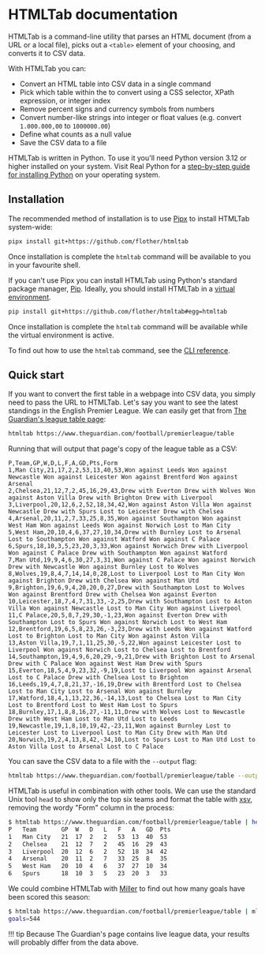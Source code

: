# HTMLTab documentation

HTMLTab is a command-line utility that parses an HTML document (from a URL or a local file), picks out a `<table>` element of your choosing, and converts it to CSV data.

With HTMLTab you can:

- Convert an HTML table into CSV data in a single command
- Pick which table within the to convert using a CSS selector, XPath expression, or integer index
- Remove percent signs and currency symbols from numbers
- Convert number-like strings into integer or float values (e.g. convert `1.000.000,00` to `1000000.00`)
- Define what counts as a null value
- Save the CSV data to a file

HTMLTab is written in Python. To use it you'll need Python version 3.12 or higher installed on your system. Visit Real Python for a [step-by-step guide for installing Python](https://realpython.com/installing-python/) on your operating system.

## Installation

The recommended method of installation is to use [Pipx](https://pypa.github.io/pipx/) to install HTMLTab system-wide:

```sh
pipx install git+https://github.com/flother/htmltab
```

Once installation is complete the `htmltab` command will be available to you in your favourite shell.

If you can't use Pipx you can install HTMLTab using Python's standard package manager, [Pip](https://pip.pypa.io/en/stable/). Ideally, you should install HTMLTab in a [virtual environment](https://realpython.com/python-virtual-environments-a-primer/).

```sh
pip install git+https://github.com/flother/htmltab#egg=htmltab
```

Once installation is complete the `htmltab` command will be available while the virtual environment is active.

To find out how to use the `htmltab` command, see the [CLI reference](usage.md).

## Quick start

If you want to convert the first table in a webpage into CSV data, you simply need to pass the URL to HTMLTab. Let's say you want to see the latest standings in the English Premier League. We can easily get that from [The Guardian's league table page](https://www.theguardian.com/football/premierleague/table):

```sh
htmltab https://www.theguardian.com/football/premierleague/table
```

Running that will output that page's copy of the league table as a CSV:

```csv
P,Team,GP,W,D,L,F,A,GD,Pts,Form
1,Man City,21,17,2,2,53,13,40,53,Won against Leeds Won against Newcastle Won against Leicester Won against Brentford Won against Arsenal
2,Chelsea,21,12,7,2,45,16,29,43,Drew with Everton Drew with Wolves Won against Aston Villa Drew with Brighton Drew with Liverpool
3,Liverpool,20,12,6,2,52,18,34,42,Won against Aston Villa Won against Newcastle Drew with Spurs Lost to Leicester Drew with Chelsea
4,Arsenal,20,11,2,7,33,25,8,35,Won against Southampton Won against West Ham Won against Leeds Won against Norwich Lost to Man City
5,West Ham,20,10,4,6,37,27,10,34,Drew with Burnley Lost to Arsenal Lost to Southampton Won against Watford Won against C Palace
6,Spurs,18,10,3,5,23,20,3,33,Won against Norwich Drew with Liverpool Won against C Palace Drew with Southampton Won against Watford
7,Man Utd,19,9,4,6,30,27,3,31,Won against C Palace Won against Norwich Drew with Newcastle Won against Burnley Lost to Wolves
8,Wolves,19,8,4,7,14,14,0,28,Lost to Liverpool Lost to Man City Won against Brighton Drew with Chelsea Won against Man Utd
9,Brighton,19,6,9,4,20,20,0,27,Drew with Southampton Lost to Wolves Won against Brentford Drew with Chelsea Won against Everton
10,Leicester,18,7,4,7,31,33,-2,25,Drew with Southampton Lost to Aston Villa Won against Newcastle Lost to Man City Won against Liverpool
11,C Palace,20,5,8,7,29,30,-1,23,Won against Everton Drew with Southampton Lost to Spurs Won against Norwich Lost to West Ham
12,Brentford,19,6,5,8,23,26,-3,23,Drew with Leeds Won against Watford Lost to Brighton Lost to Man City Won against Aston Villa
13,Aston Villa,19,7,1,11,25,30,-5,22,Won against Leicester Lost to Liverpool Won against Norwich Lost to Chelsea Lost to Brentford
14,Southampton,19,4,9,6,20,29,-9,21,Drew with Brighton Lost to Arsenal Drew with C Palace Won against West Ham Drew with Spurs
15,Everton,18,5,4,9,23,32,-9,19,Lost to Liverpool Won against Arsenal Lost to C Palace Drew with Chelsea Lost to Brighton
16,Leeds,19,4,7,8,21,37,-16,19,Drew with Brentford Lost to Chelsea Lost to Man City Lost to Arsenal Won against Burnley
17,Watford,18,4,1,13,22,36,-14,13,Lost to Chelsea Lost to Man City Lost to Brentford Lost to West Ham Lost to Spurs
18,Burnley,17,1,8,8,16,27,-11,11,Drew with Wolves Lost to Newcastle Drew with West Ham Lost to Man Utd Lost to Leeds
19,Newcastle,19,1,8,10,19,42,-23,11,Won against Burnley Lost to Leicester Lost to Liverpool Lost to Man City Drew with Man Utd
20,Norwich,19,2,4,13,8,42,-34,10,Lost to Spurs Lost to Man Utd Lost to Aston Villa Lost to Arsenal Lost to C Palace
```

You can save the CSV data to a file with the `--output` flag:

```sh
htmltab https://www.theguardian.com/football/premierleague/table --output epl.csv
```

HTMLTab is useful in combination with other tools. We can use the standard Unix tool `head` to show only the top six teams and format the table with [xsv](https://github.com/BurntSushi/xsv), removing the wordy "Form" column in the process:

```sh
$ htmltab https://www.theguardian.com/football/premierleague/table | head -n 7 | xsv select "!Form" | xsv table
P   Team       GP  W   D   L   F   A   GD  Pts
1   Man City   21  17  2   2   53  13  40  53
2   Chelsea    21  12  7   2   45  16  29  43
3   Liverpool  20  12  6   2   52  18  34  42
4   Arsenal    20  11  2   7   33  25  8   35
5   West Ham   20  10  4   6   37  27  10  34
6   Spurs      18  10  3   5   23  20  3   33
```

We could combine HTMLTab with [Miller](https://miller.readthedocs.io/) to find out how many goals have been scored this season:

```sh
$ htmltab https://www.theguardian.com/football/premierleague/table | mlr --icsv put -q '@goals += $F; end { emit @goals }'
goals=544
```

!!! tip
    Because The Guardian's page contains live league data, your results will probably differ from the data above.
